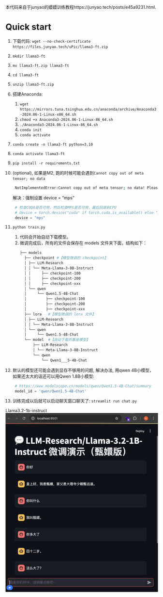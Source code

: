 
本代码来自于junyao的嬛嬛训练教程https://junyao.tech/posts/e45a9231.html.

# Quick start

1. 下载代码: `wget --no-check-certificate https://files.junyao.tech/uPic/llama3-ft.zip`
1. `mkdir llama3-ft`
1. `mv llama3-ft.zip llama3-ft`
1. `cd llama3-ft`
1. `unzip llama3-ft.zip`
2. 搭建Anaconda:
   1. `wget https://mirrors.tuna.tsinghua.edu.cn/anaconda/archive/Anaconda3-2024.06-1-Linux-x86_64.sh`
   2. `chmod +x Anaconda3-2024.06-1-Linux-86_64.sh`
   3. `./Anaconda3-2024.06-1-Linux-86_64.sh`
   4. `conda init`
   5. `conda activate`
3. `conda create -n llama3-ft python=3.10`
4. `conda activate llama3-ft`
5. `pip install -r requirements.txt`
6. (optional), 如果是M2, 跑的时候可能会遇到`Cannot copy out of meta tensor; no data`
   ~~~sh
    NotImplementedError:Cannot copy out of meta tensor; no data! Please use torch.nn.Module.to_empty() instead of torch.nn.Module.to() when moving module from meta to a different device.
   ~~~

   解决：强制设置 device = “mps”

   ~~~python
    # 检查CUDA是否可用，然后检查MPS是否可用，最后回退到CPU
    # device = torch.device("cuda" if torch.cuda.is_available() else "mps" if torch.backends.mps.is_available() else "cpu")
    device = "mps"
   ~~~
7. `python train.py`
   1. 代码会开始自动下载模型。
   2. 微调完成后，所有的文件会保存在 models 文件夹下面，结构如下：
      ~~~sh
      ├── models
        ├── checkpoint #【模型微调的 checkpoint】
        │ ├── LLM-Research
        │ │ └── Meta-Llama-3-8B-Instruct
        │ │     ├── checkpoint-100
        │ │     ├── checkpoint-200
        │ │     ├── checkpoint-xxx
        │ └── qwen
        │     └── Qwen1.5-4B-Chat
        │         ├── checkpoint-100
        │         ├── checkpoint-200
        │         ├── checkpoint-xxx
        ├── lora   #【模型微调的 lora 文件】
        │ ├── LLM-Research
        │ │ └── Meta-Llama-3-8B-Instruct
        │ └── qwen
        │     └── Qwen1.5-4B-Chat
        └── model  #【自动下载的基座模型】
            ├── LLM-Research
            │ └── Meta-Llama-3-8B-Instruct
            └── qwen
                └── Qwen1___5-4B-Chat

      ~~~
8. 默认的模型还可能会遇到显存不够用的问题, 解决办法, 用qwen 4B小模型，如果还太大的话还可以用Qwen 1.8B小模型: 
   ~~~python
    # https://www.modelscope.cn/models/qwen/Qwen1.5-4B-Chat/summary
    model_id = 'qwen/Qwen1.5-4B-Chat'
   ~~~
9.  训练完成以后就可以启动聊天窗口聊天了: `streamlit run chat.py`


Llama3.2-1b-instruct
![](/screenshots/Llam3.2_1b_instruct.png)